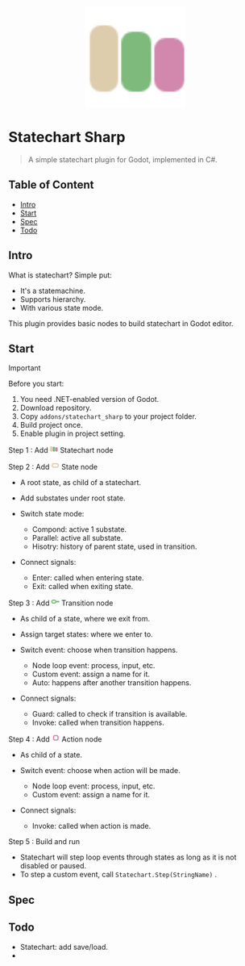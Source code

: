 <p align="center">
  <img src="./addons/statechart_sharp/icon/Statechart.svg" height="200px" />
</p>

# Statechart Sharp

 > A simple statechart plugin for Godot, implemented in C#.

## Table of Content

- [Intro](#intro)
- [Start](#start)
- [Spec](#spec)
- [Todo](#todo)

## Intro

What is statechart? Simple put:

- It's a statemachine.
- Supports hierarchy.
- With various state mode.

This plugin provides basic nodes to build statechart in Godot editor.

## Start

> [!IMPORTANT]
>
> Before you start:
>
> 1. You need .NET-enabled version of Godot.
> 2. Download repository.
> 3. Copy `addons/statechart_sharp` to your project folder.
> 4. Build project once.
> 5. Enable plugin in project setting.

Step 1 : Add <img src="./addons/statechart_sharp/icon/Statechart.svg" alt="Statechart" style="width:16px;" align="bottom"/> Statechart node

Step 2 : Add <img src="./addons/statechart_sharp/icon/State.svg" style="width:16px;" alt="State" align="bottom"/> State node

- A root state, as child of a statechart.
- Add substates under root state.
- Switch state mode:

  - Compond: active 1 substate.
  - Parallel: active all substate.
  - Hisotry: history of parent state, used in transition.

- Connect signals:

  - Enter: called when entering state.
  - Exit: called when exiting state.

Step 3 : Add <img src="./addons/statechart_sharp/icon/Transition.svg" style="width:16px;" alt="Transition" align="bottom"/> Transition node

- As child of a state, where we exit from.
- Assign target states: where we enter to.
- Switch event: choose when transition happens.

  - Node loop event: process, input, etc.
  - Custom event: assign a name for it.
  - Auto: happens after another transition happens.

- Connect signals:

  - Guard: called to check if transition is available.
  - Invoke: called when transition happens.

Step 4 : Add <img src="./addons/statechart_sharp/icon/Action.svg" style="width:16px;" alt="Action" align="bottom"/> Action node

- As child of a state.
- Switch event: choose when action will be made.

  - Node loop event: process, input, etc.
  - Custom event: assign a name for it.

- Connect signals:

  - Invoke: called when action is made.

Step 5 : Build and run

- Statechart will step loop events through states as long as it is not disabled or paused.
- To step a custom event, call `Statechart.Step(StringName)` .

## Spec

## Todo

- Statechart: add save/load.
- 
